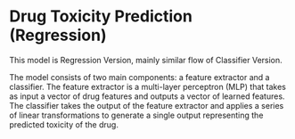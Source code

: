 
# Drug Toxicity Prediction (Regression)

This model is Regression Version, mainly similar flow of Classifier Version.

The model consists of two main components: a feature extractor and a classifier. The feature extractor is a multi-layer perceptron (MLP) that takes as input a vector of drug features and outputs a vector of learned features. The classifier takes the output of the feature extractor and applies a series of linear transformations to generate a single output representing the predicted toxicity of the drug.

